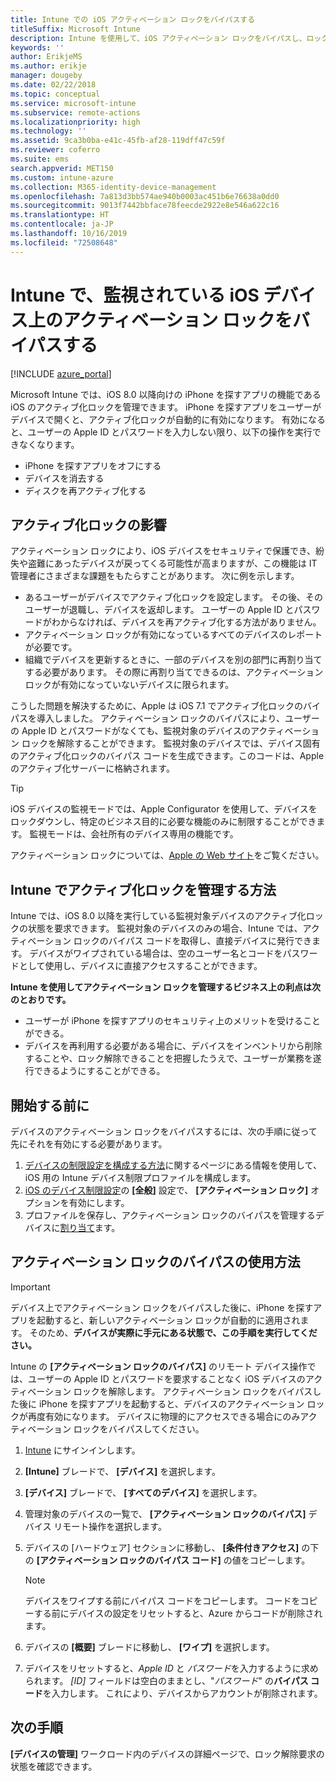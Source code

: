```yaml
---
title: Intune での iOS アクティベーション ロックをバイパスする
titleSuffix: Microsoft Intune
description: Intune を使用して、iOS アクティベーション ロックをバイパスし、ロックされたデバイスにアクセスする方法を説明します。
keywords: ''
author: ErikjeMS
ms.author: erikje
manager: dougeby
ms.date: 02/22/2018
ms.topic: conceptual
ms.service: microsoft-intune
ms.subservice: remote-actions
ms.localizationpriority: high
ms.technology: ''
ms.assetid: 9ca3b0ba-e41c-45fb-af28-119dff47c59f
ms.reviewer: coferro
ms.suite: ems
search.appverid: MET150
ms.custom: intune-azure
ms.collection: M365-identity-device-management
ms.openlocfilehash: 7a813d3bb574ae940b0003ac451b6e76638a0dd0
ms.sourcegitcommit: 9013f7442bbface78feecde2922e8e546a622c16
ms.translationtype: HT
ms.contentlocale: ja-JP
ms.lasthandoff: 10/16/2019
ms.locfileid: "72508648"
---
```

# <a name="bypass-activation-lock-on-supervised-ios-devices-with-intune"></a>Intune で、監視されている iOS デバイス上のアクティベーション ロックをバイパスする


[!INCLUDE [azure_portal](../includes/azure_portal.md)]

Microsoft Intune では、iOS 8.0 以降向けの iPhone を探すアプリの機能である iOS のアクティブ化ロックを管理できます。 iPhone を探すアプリをユーザーがデバイスで開くと、アクティブ化ロックが自動的に有効になります。 有効になると、ユーザーの Apple ID とパスワードを入力しない限り、以下の操作を実行できなくなります。

- iPhone を探すアプリをオフにする
- デバイスを消去する
- ディスクを再アクティブ化する

## <a name="how-activation-lock-affects-you"></a>アクティブ化ロックの影響

アクティベーション ロックにより、iOS デバイスをセキュリティで保護でき、紛失や盗難にあったデバイスが戻ってくる可能性が高まりますが、この機能は IT 管理者にさまざまな課題をもたらすことがあります。 次に例を示します。

- あるユーザーがデバイスでアクティブ化ロックを設定します。 その後、そのユーザーが退職し、デバイスを返却します。 ユーザーの Apple ID とパスワードがわからなければ、デバイスを再アクティブ化する方法がありません。
- アクティベーション ロックが有効になっているすべてのデバイスのレポートが必要です。
- 組織でデバイスを更新するときに、一部のデバイスを別の部門に再割り当てする必要があります。 その際に再割り当てできるのは、アクティベーション ロックが有効になっていないデバイスに限られます。

こうした問題を解決するために、Apple は iOS 7.1 でアクティブ化ロックのバイパスを導入しました。 アクティベーション ロックのバイパスにより、ユーザーの Apple ID とパスワードがなくても、監視対象のデバイスのアクティベーション ロックを解除することができます。 監視対象のデバイスでは、デバイス固有のアクティブ化ロックのバイパス コードを生成できます。このコードは、Apple のアクティブ化サーバーに格納されます。

>[!TIP]
>iOS デバイスの監視モードでは、Apple Configurator を使用して、デバイスをロックダウンし、特定のビジネス目的に必要な機能のみに制限することができます。 監視モードは、会社所有のデバイス専用の機能です。

アクティベーション ロックについては、[Apple の Web サイト](https://support.apple.com/HT201365)をご覧ください。

## <a name="how-intune-helps-you-manage-activation-lock"></a>Intune でアクティブ化ロックを管理する方法
Intune では、iOS 8.0 以降を実行している監視対象デバイスのアクティブ化ロックの状態を要求できます。 監視対象のデバイスのみの場合、Intune では、アクティベーション ロックのバイパス コードを取得し、直接デバイスに発行できます。 デバイスがワイプされている場合は、空のユーザー名とコードをパスワードとして使用し、デバイスに直接アクセスすることができます。

**Intune を使用してアクティベーション ロックを管理するビジネス上の利点は次のとおりです。**

- ユーザーが iPhone を探すアプリのセキュリティ上のメリットを受けることができる。
- デバイスを再利用する必要がある場合に、デバイスをインベントリから削除することや、ロック解除できることを把握したうえで、ユーザーが業務を遂行できるようにすることができる。

## <a name="before-you-start"></a>開始する前に
デバイスのアクティベーション ロックをバイパスするには、次の手順に従って先にそれを有効にする必要があります。

1. [デバイスの制限設定を構成する方法](/intune-azure/configure-devices/how-to-configure-device-restrictions)に関するページにある情報を使用して、iOS 用の Intune デバイス制限プロファイルを構成します。
2. [iOS のデバイス制限設定](../configuration/device-restrictions-ios.md)の **[全般]** 設定で、 **[アクティベーション ロック]** オプションを有効にします。
3. プロファイルを保存し、アクティベーション ロックのバイパスを管理するデバイスに[割り当て](../configuration/device-profile-assign.md)ます。


## <a name="how-to-use-activation-lock-bypass"></a>アクティベーション ロックのバイパスの使用方法

>[!IMPORTANT]
>デバイス上でアクティベーション ロックをバイパスした後に、iPhone を探すアプリを起動すると、新しいアクティベーション ロックが自動的に適用されます。 そのため、**デバイスが実際に手元にある状態で、この手順を実行してください。**

Intune の **[アクティベーション ロックのバイパス]** のリモート デバイス操作では、ユーザーの Apple ID とパスワードを要求することなく iOS デバイスのアクティベーション ロックを解除します。 アクティベーション ロックをバイパスした後に iPhone を探すアプリを起動すると、デバイスのアクティベーション ロックが再度有効になります。 デバイスに物理的にアクセスできる場合にのみアクティベーション ロックをバイパスしてください。

1. [Intune](https://go.microsoft.com/fwlink/?linkid=2090973) にサインインします。
3. **[Intune]** ブレードで、 **[デバイス]** を選択します。
4. **[デバイス]** ブレードで、 **[すべてのデバイス]** を選択します。
5. 管理対象のデバイスの一覧で、 **[アクティベーション ロックのバイパス]** デバイス リモート操作を選択します。
6. デバイスの [ハードウェア] セクションに移動し、 **[条件付きアクセス]** の下の **[アクティベーション ロックのバイパス コード]** の値をコピーします。

    >[!NOTE]
    >デバイスをワイプする前にバイパス コードをコピーします。 コードをコピーする前にデバイスの設定をリセットすると、Azure からコードが削除されます。

7. デバイスの **[概要]** ブレードに移動し、 **[ワイプ]** を選択します。
8. デバイスをリセットすると、*Apple ID* と *パスワード*を入力するように求められます。 *[ID]* フィールドは空白のままとし、"*パスワード*" の**バイパス コード**を入力します。 これにより、デバイスからアカウントが削除されます。 


## <a name="next-steps"></a>次の手順

**[デバイスの管理]** ワークロード内のデバイスの詳細ページで、ロック解除要求の状態を確認できます。
